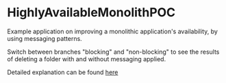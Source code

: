 # HighlyAvailableMonolithPOC

Example application on improving a monolithic application's availability, by using messaging patterns.

Switch between branches "blocking" and "non-blocking" to see the results of deleting a folder with and without messaging applied.

Detailed explanation can be found [here](https://www.ledjonbehluli.com/posts/aug_2_20/)
